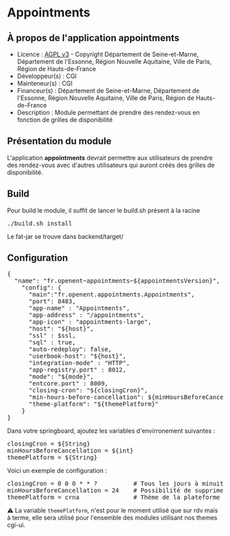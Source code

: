 # Appointments

## À propos de l'application appointments

- Licence : [AGPL v3](http://www.gnu.org/licenses/agpl.txt) - Copyright Département de Seine-et-Marne, Département de l'Essonne, Région Nouvelle Aquitaine, Ville de Paris, Région de Hauts-de-France
- Développeur(s) : CGI
- Mainteneur(s) : CGI
- Financeur(s) : Département de Seine-et-Marne, Département de l'Essonne, Région Nouvelle Aquitaine, Ville de Paris, Région de Hauts-de-France
- Description : Module permettant de prendre des rendez-vous en fonction de grilles de disponibilité

## Présentation du module

L'application **appointments** devrait permettre aux utilisateurs de prendre des rendez-vous avec d'autres utilisateurs qui auront créés des grilles de disponibilité.

## Build

Pour build le module, il suffit de lancer le build.sh présent à la racine

<pre>
./build.sh install
</pre>

Le fat-jar se trouve dans backend/target/

## Configuration

<pre>
{
  "name": "fr.openent~appointments~${appointmentsVersion}",
    "config": {
      "main":"fr.openent.appointments.Appointments",
      "port": 8483,
      "app-name" : "Appointments",
      "app-address" : "/appointments",
      "app-icon" : "appointments-large",
      "host": "${host}",
      "ssl" : $ssl,
      "sql" : true,
      "auto-redeploy": false,
      "userbook-host": "${host}",
      "integration-mode" : "HTTP",
      "app-registry.port" : 8012,
      "mode": "${mode}",
      "entcore.port" : 8009,
      "closing-cron": "${closingCron}",
      "min-hours-before-cancellation": ${minHoursBeforeCancellation},
      "theme-platform": "${themePlatform}"
    }
}
</pre>

Dans votre springboard, ajoutez les variables d'envirronement suivantes :

<pre>
closingCron = ${String}
minHoursBeforeCancellation = ${int}
themePlatform = ${String}
</pre>

Voici un exemple de configuration :

<pre>
closingCron = 0 0 0 * * ?          # Tous les jours à minuit fermeture des rendez-vous passés
minHoursBeforeCancellation = 24    # Possibilité de supprimer un rendez-vous (confirmé) 24 heures avant le rendez-vous
themePlatform = crna               # Thème de la plateforme
</pre>

⚠️ La variable `themePlatform`, n'est pour le moment utilisé que sur rdv mais à terme, elle sera utilisé pour l'ensemble des modules utilisant nos themes cgi-ui.
